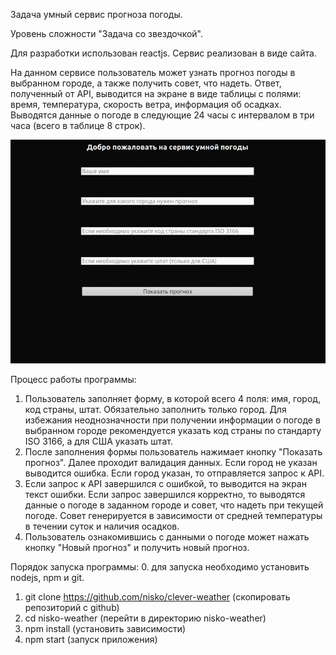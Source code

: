 Задача умный сервис прогноза погоды.

Уровень сложности "Задача со звездочкой".

Для разработки использован reactjs. Сервис реализован в виде сайта.

На данном сервисе пользователь может узнать прогноз погоды в выбранном городе, а также получить совет, что надеть.
Ответ, полученный от API, выводится на экране в виде таблицы с полями: время, температура, скорость ветра, информация об осадках.
Выводятся данные о погоде в следующие 24 часы с интервалом в три часа (всего в таблице 8 строк).


![Output sample](https://github.com/nisko/clever-weather/raw/master/demo.gif)

Процесс работы программы:
1. Пользователь заполняет форму, в которой всего 4 поля: имя, город, код страны, штат. Обязательно заполнить только город.
Для избежания неоднозначности при получении информации о погоде в выбранном городе рекомендуется указать код страны по стандарту ISO 3166,
а для США указать штат.
2. После заполнения формы пользователь нажимает кнопку "Показать прогноз". Далее проходит валидация данных.
Если город не указан выводится ошибка. Если город указан, то отправляется запрос к API.
3. Если запрос к API завершился с ошибкой, то выводится на экран текст ошибки.
Если запрос завершился корректно, то выводятся данные о погоде в заданном городе и совет, что надеть при текущей погоде.
Совет генерируется в зависимости от средней температуры в течении суток и наличия осадков.
4. Пользователь ознакомившись с данными о погоде может нажать кнопку "Новый прогноз" и получить новый прогноз.

Порядок запуска программы:
0. для запуска необходимо установить nodejs, npm и git.
1. git clone https://github.com/nisko/clever-weather (скопировать репозиторий с github)
2. cd nisko-weather (перейти в директорию nisko-weather)
3. npm install (установить зависимости)
4. npm start (запуск приложения)